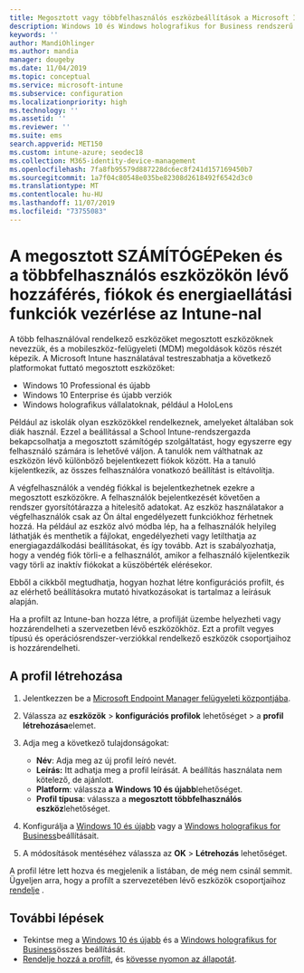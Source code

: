 ```yaml
---
title: Megosztott vagy többfelhasználós eszközbeállítások a Microsoft Intuneban – Azure | Microsoft Docs
description: Windows 10 és Windows holografikus for Business rendszerű eszközök hozzáadása és használata, amelyeket megosztanak vagy több felhasználó használ Microsoft Intuneban. Tekintse meg az összes beállítás listáját, valamint azt, hogy mit csinálnak az eszközökön, beleértve a Microsoft HoloLens is. A vendég fiókjainak vezérlése, a fiókok kezelése és az inaktív fiókok törlése, a helyi tárterületre való mentés engedélyezése vagy letiltása, energiaellátási és alvó üzemmódok beállítása, a frissítések telepítésének engedélyezése és az eszközök használata az oktatási környezetekben az eszköz konfigurációs profiljában.
keywords: ''
author: MandiOhlinger
ms.author: mandia
manager: dougeby
ms.date: 11/04/2019
ms.topic: conceptual
ms.service: microsoft-intune
ms.subservice: configuration
ms.localizationpriority: high
ms.technology: ''
ms.assetid: ''
ms.reviewer: ''
ms.suite: ems
search.appverid: MET150
ms.custom: intune-azure; seodec18
ms.collection: M365-identity-device-management
ms.openlocfilehash: 7fa8fb95579d887228dc6ec8f241d157169450b7
ms.sourcegitcommit: 1a7f04c80548e035be82308d2618492f6542d3c0
ms.translationtype: MT
ms.contentlocale: hu-HU
ms.lasthandoff: 11/07/2019
ms.locfileid: "73755083"
---
```

# <a name="control-access-accounts-and-power-features-on-shared-pc-or-multi-user-devices-using-intune"></a>A megosztott SZÁMÍTÓGÉPeken és a többfelhasználós eszközökön lévő hozzáférés, fiókok és energiaellátási funkciók vezérlése az Intune-nal

A több felhasználóval rendelkező eszközöket megosztott eszközöknek nevezzük, és a mobileszköz-felügyeleti (MDM) megoldások közös részét képezik. A Microsoft Intune használatával testreszabhatja a következő platformokat futtató megosztott eszközöket:

- Windows 10 Professional és újabb
- Windows 10 Enterprise és újabb verziók
- Windows holografikus vállalatoknak, például a HoloLens

Például az iskolák olyan eszközökkel rendelkeznek, amelyeket általában sok diák használ. Ezzel a beállítással a School Intune-rendszergazda bekapcsolhatja a megosztott számítógép szolgáltatást, hogy egyszerre egy felhasználó számára is lehetővé váljon. A tanulók nem válthatnak az eszközön lévő különböző bejelentkezett fiókok között. Ha a tanuló kijelentkezik, az összes felhasználóra vonatkozó beállítást is eltávolítja.

A végfelhasználók a vendég fiókkal is bejelentkezhetnek ezekre a megosztott eszközökre. A felhasználók bejelentkezését követően a rendszer gyorsítótárazza a hitelesítő adatokat. Az eszköz használatakor a végfelhasználók csak az Ön által engedélyezett funkciókhoz férhetnek hozzá. Ha például az eszköz alvó módba lép, ha a felhasználók helyileg láthatják és menthetik a fájlokat, engedélyezheti vagy letilthatja az energiagazdálkodási beállításokat, és így tovább. Azt is szabályozhatja, hogy a vendég fiók törli-e a felhasználót, amikor a felhasználó kijelentkezik vagy törli az inaktív fiókokat a küszöbérték elérésekor.

Ebből a cikkből megtudhatja, hogyan hozhat létre konfigurációs profilt, és az elérhető beállításokra mutató hivatkozásokat is tartalmaz a leírásuk alapján.

Ha a profilt az Intune-ban hozza létre, a profilját üzembe helyezheti vagy hozzárendelheti a szervezetben lévő eszközökhöz. Ezt a profilt vegyes típusú és operációsrendszer-verziókkal rendelkező eszközök csoportjaihoz is hozzárendelheti.

## <a name="create-the-profile"></a>A profil létrehozása

1. Jelentkezzen be a [Microsoft Endpoint Manager felügyeleti központjába](https://go.microsoft.com/fwlink/?linkid=2109431).
2. Válassza az **eszközök** > **konfigurációs profilok** lehetőséget > a **profil létrehozása**elemet.
3. Adja meg a következő tulajdonságokat:

   - **Név**: Adja meg az új profil leíró nevét.
   - **Leírás:** Itt adhatja meg a profil leírását. A beállítás használata nem kötelező, de ajánlott.
   - **Platform**: válassza **a Windows 10 és újabb**lehetőséget.
   - **Profil típusa**: válassza a **megosztott többfelhasználós eszköz**lehetőséget.

4. Konfigurálja a [Windows 10 és újabb](shared-user-device-settings-windows.md) vagy a [Windows holografikus for Business](shared-user-device-settings-windows-holographic.md)beállításait.

5. A módosítások mentéséhez válassza az **OK** > **Létrehozás** lehetőséget.

A profil létre lett hozva és megjelenik a listában, de még nem csinál semmit. Ügyeljen arra, hogy a profilt a szervezetében lévő eszközök csoportjaihoz [rendelje](device-profile-assign.md) .

## <a name="next-steps"></a>További lépések

- Tekintse meg a [Windows 10 és újabb](shared-user-device-settings-windows.md) és a [Windows holografikus for Business](shared-user-device-settings-windows-holographic.md)összes beállítását.
- [Rendelje hozzá a profilt](device-profile-assign.md), és [kövesse nyomon az állapotát](device-profile-monitor.md).
